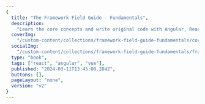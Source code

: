 ```yaml
---
{
  title: "The Framework Field Guide - Fundamentals",
  description:
    "Learn the core concepts and write original code with Angular, React, and Vue all at once and for free. Form a foundation of fundamentals and framework-specific syntax.",
  coverImg:
    "/custom-content/collections/framework-field-guide-fundamentals/cover.png",
  socialImg:
    "/custom-content/collections/framework-field-guide-fundamentals/framework_field_guide_fundamentals_social.png",
  type: "book",
  tags: ["react", "angular", "vue"],
  published: "2024-03-11T13:45:00.284Z",
  buttons: [],
  pageLayout: "none",
  version: "v2"
}
---
```

